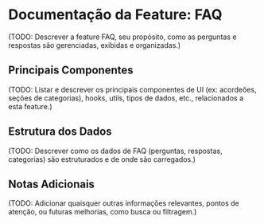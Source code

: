 # Documentação da Feature: FAQ

(TODO: Descrever a feature FAQ, seu propósito, como as perguntas e respostas são gerenciadas, exibidas e organizadas.)

## Principais Componentes

(TODO: Listar e descrever os principais componentes de UI (ex: acordeões, seções de categorias), hooks, utils, tipos de dados, etc., relacionados a esta feature.)

## Estrutura dos Dados

(TODO: Descrever como os dados de FAQ (perguntas, respostas, categorias) são estruturados e de onde são carregados.)

## Notas Adicionais

(TODO: Adicionar quaisquer outras informações relevantes, pontos de atenção, ou futuras melhorias, como busca ou filtragem.) 